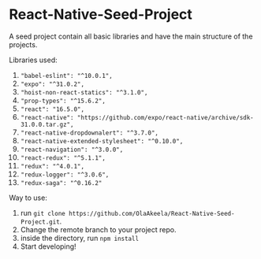 # React-Native-Seed-Project

A seed project contain all basic libraries and have the main structure of the projects.

Libraries used:
1. `"babel-eslint": "^10.0.1",`
2. `"expo": "^31.0.2",`
3. `"hoist-non-react-statics": "^3.1.0",`
4. `"prop-types": "^15.6.2",`
5. `"react": "16.5.0",`
6. `"react-native": "https://github.com/expo/react-native/archive/sdk-31.0.0.tar.gz",`
7. `"react-native-dropdownalert": "^3.7.0",`
8. `"react-native-extended-stylesheet": "^0.10.0",`
9. `"react-navigation": "^3.0.0",`
10. `"react-redux": "^5.1.1",`
11. `"redux": "^4.0.1",`
12. `"redux-logger": "^3.0.6",`
13. `"redux-saga": "^0.16.2"`

Way to use:
1. run `git clone https://github.com/OlaAkeela/React-Native-Seed-Project.git`.
2. Change the remote branch to your project repo.
3. inside the directory, run `npm install`
3. Start developing!
